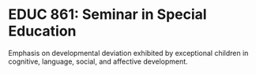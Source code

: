 # EDUC 861: Seminar in Special Education

Emphasis on developmental deviation exhibited by exceptional children in cognitive, language, social, and affective development.